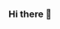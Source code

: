 ### Hi there 👋

<!--
**thinakar7/thinakar7** is a ✨ _special_ ✨ repository because its `README.md` (this file) appears on your GitHub profile.

Here are some ideas to get you started:
👋 Hi, I’m @thinakar7
👀 I'm want to become Full Stack Developer.
💞️ I’m interested in
Python and C++
Web Development.
🌱 I’m currently doing my B.Tech from SRMIST.
I'm Currently learning
App Development.
Machine Learning.
📫 I’m open to collaborate on any projects based on Web Development
💞️ How to reach me https://www.linkedin.com/in/thinakar-r-52219221a/
-->
